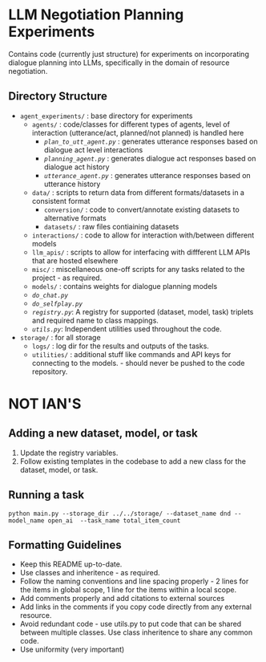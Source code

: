 # LLM Negotiation Planning Experiments
Contains code (currently just structure) for experiments on incorporating dialogue planning into LLMs, specifically in the domain of resource negotiation.

## Directory Structure

- `agent_experiments/` : base directory for experiments
    - `agents/` : code/classes for different types of agents, level of interaction (utterance/act, planned/not planned) is handled here
        - *`plan_to_utt_agent.py`* : generates utterance responses based on dialogue act level interactions
        - *`planning_agent.py`* : generates dialogue act responses based on dialogue act history
        - *`utterance_agent.py`* : generates utterance responses based on utterance history
    - `data/` : scripts to return data from different formats/datasets in a consistent format
        - `conversion/` : code to convert/annotate existing datasets to alternative formats
        - `datasets/` : raw files contiaining datasets
    - `interactions/` : code to allow for interaction with/between different models
    - `llm_apis/` : scripts to allow for interfacing with diffferent LLM APIs that are hosted elsewhere
    - `misc/` : miscellaneous one-off scripts for any tasks related to the project - as required.
    - `models/` : contains weights for dialogue planning models
    - *`do_chat.py`*
    - *`do_selfplay.py`*
    - *`registry.py`*: A registry for supported (dataset, model, task) triplets and required name to class mappings.
    - *`utils.py`*: Independent utilities used throughout the code.
- `storage/` : for all storage
    - `logs/` : log dir for the results and outputs of the tasks.
    - `utilities/` : additional stuff like commands and API keys for connecting to the models. - should never be pushed to the code repository.

# NOT IAN'S

## Adding a new dataset, model, or task

1. Update the registry variables.
2. Follow existing templates in the codebase to add a new class for the dataset, model, or task.

## Running a task

```python main.py --storage_dir ../../storage/ --dataset_name dnd --model_name open_ai  --task_name total_item_count```

## Formatting Guidelines

- Keep this README up-to-date.
- Use classes and inheritence - as required.
- Follow the naming conventions and line spacing properly - 2 lines for the items in global scope, 1 line for the items within a local scope.
- Add comments properly and add citations to external sources
- Add links in the comments if you copy code directly from any external resource.
- Avoid redundant code - use utils.py to put code that can be shared between multiple classes. Use class inheritence to share any common code.
- Use uniformity (very important)
